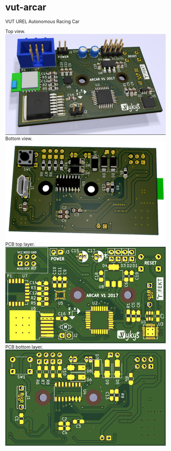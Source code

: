 # vut-arcar
VUT UREL Autonomous Racing Car

Top view.
![demo](/img/top.png)
Bottom view.
![demo](/img/bot.png)
PCB top layer.
![demo](/img/pcb_top.png)
PCB bottom layer.
![demo](/img/pcb_bot.png)

